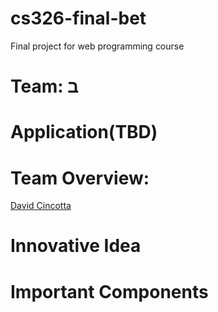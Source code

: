 # cs326-final-bet
Final project for web programming course

# Team: &#1489;

# Application(TBD)

# Team Overview:

[David Cincotta](https://github.com/DavidCincotta)

# Innovative Idea

# Important Components
